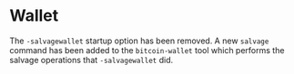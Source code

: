 # Wallet

The `-salvagewallet` startup option has been removed. A new `salvage` command has been added to the `bitcoin-wallet` tool which performs the salvage operations that `-salvagewallet` did.

